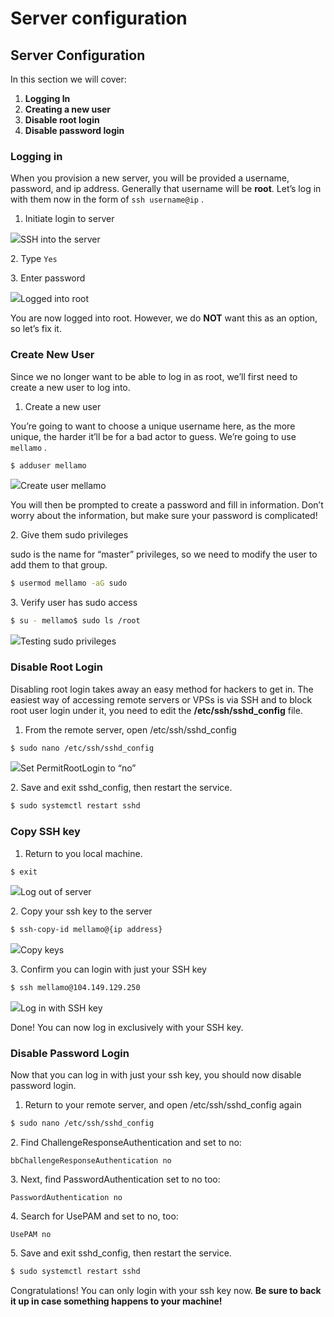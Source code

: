 # Server configuration

## Server Configuration

In this section we will cover:

1. **Logging In**
2. **Creating a new user**
3. **Disable root login**
4. **Disable password login**

### **Logging in**

When you provision a new server, you will be provided a username, password, and ip address. Generally that username will be **root**. Let’s log in with them now in the form of `ssh username@ip` .

1. Initiate login to server

![](https://cdn-images-1.medium.com/max/1600/1\*A63\_z3J2PhKBCTBwqMQklQ.png)SSH into the server

2\. Type `Yes`

3\. Enter password

![](https://cdn-images-1.medium.com/max/1600/1\*sVRGmmsEhrfKhjsorOalsw.png)Logged into root

You are now logged into root. However, we do **NOT** want this as an option, so let’s fix it.

### **Create New User**

Since we no longer want to be able to log in as root, we’ll first need to create a new user to log into.

1. Create a new user

You’re going to want to choose a unique username here, as the more unique, the harder it’ll be for a bad actor to guess. We’re going to use `mellamo` .

```bash
$ adduser mellamo
```

![](https://cdn-images-1.medium.com/max/1600/1\*mSdweTS6WSZjtQLmmWJPsg.png)Create user mellamo

You will then be prompted to create a password and fill in information. Don’t worry about the information, but make sure your password is complicated!

2\. Give them sudo privileges

sudo is the name for “master” privileges, so we need to modify the user to add them to that group.

```bash
$ usermod mellamo -aG sudo
```

3\. Verify user has sudo access

```bash
$ su - mellamo$ sudo ls /root
```

![](https://cdn-images-1.medium.com/max/1600/1\*sRoT2ecQugMrvX8iA3Q\_OA.png)Testing sudo privileges

### **Disable Root Login**

Disabling root login takes away an easy method for hackers to get in. The easiest way of accessing remote servers or VPSs is via SSH and to block root user login under it, you need to edit the **/etc/ssh/sshd\_config** file.

1. From the remote server, open /etc/ssh/sshd\_config

```bash
$ sudo nano /etc/ssh/sshd_config
```

![](https://cdn-images-1.medium.com/max/1600/0\*esAbd\_PEd0Y0T4QY.png)Set PermitRootLogin to “no”

2\. Save and exit sshd\_config, then restart the service.

```bash
$ sudo systemctl restart sshd
```

### **Copy SSH key**

1. Return to you local machine.

```bash
$ exit
```

![](https://cdn-images-1.medium.com/max/1600/1\*6VYxLX8A3qRTN7HXdAn2ew.png)Log out of server

2\. Copy your ssh key to the server

```bash
$ ssh-copy-id mellamo@{ip address}
```

![](https://cdn-images-1.medium.com/max/1600/1\*-Xh5exfIRi0EakScu\_KNcA.png)Copy keys

3\. Confirm you can login with just your SSH key

```bash
$ ssh mellamo@104.149.129.250
```

![](https://cdn-images-1.medium.com/max/1600/1\*k8NnrH0mXhX\_E5OImuSyIg.png)Log in with SSH key

Done! You can now log in exclusively with your SSH key.

### **Disable Password Login**

Now that you can log in with just your ssh key, you should now disable password login.

1. Return to your remote server, and open /etc/ssh/sshd\_config again

```bash
$ sudo nano /etc/ssh/sshd_config
```

2\. Find ChallengeResponseAuthentication and set to no:

```
bbChallengeResponseAuthentication no
```

3\. Next, find PasswordAuthentication set to no too:

```
PasswordAuthentication no
```

4\. Search for UsePAM and set to no, too:

```markup
UsePAM no
```

5\. Save and exit sshd\_config, then restart the service.

```bash
$ sudo systemctl restart sshd
```

Congratulations! You can only login with your ssh key now. **Be sure to back it up in case something happens to your machine!**

